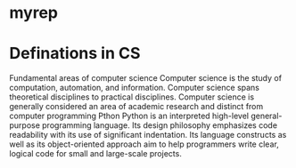 # myrep
Definations in CS
=======
Fundamental areas of computer science Computer science is the study of computation, automation, and information. Computer science spans theoretical disciplines to practical disciplines. Computer science is generally considered an area of academic research and distinct from computer programming
Pthon
Python is an interpreted high-level general-purpose programming language. Its design philosophy emphasizes code readability with its use of significant indentation. Its language constructs as well as its object-oriented approach aim to help programmers write clear, logical code for small and large-scale projects.
